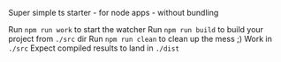 Super simple ts starter - for node apps - without bundling

Run `npm run work` to start the watcher
Run `npm run build` to build your project from `./src` dir
Run `npm run clean` to clean up the mess ;)
Work in `./src`
Expect compiled results to land in `./dist`